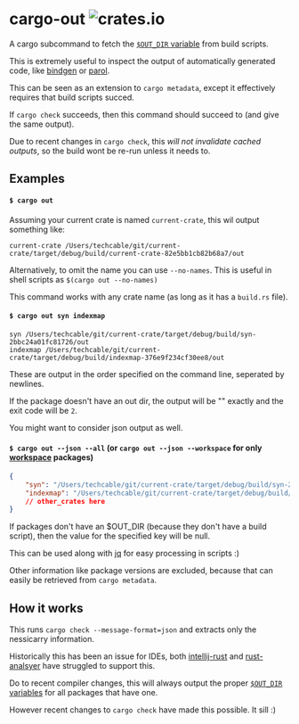 cargo-out ![crates.io](https://shields.io/crates/v/cargo-out)
=============
A cargo subcommand to fetch the [`$OUT_DIR` variable](https://doc.rust-lang.org/cargo/reference/build-scripts.html#outputs-of-the-build-script) from build scripts.

This is extremely useful to inspect the output of automatically generated code, like [bindgen](https://rust-lang.github.io/rust-bindgen/) or [parol](https://lib.rs/crates/parol).

This can be seen as an extension to `cargo metadata`, except it effectively requires that build scripts succed.

If `cargo check` succeeds, then this command should succeed to (and give the same output).

Due to recent changes in `cargo check`, this *will not invalidate cached outputs*, so the build wont be re-run unless it needs to.

## Examples
#### `$ cargo out`
Assuming your current crate is named `current-crate`, this wil output something like:
````
current-crate /Users/techcable/git/current-crate/target/debug/build/current-crate-82e5bb1cb82b68a7/out
````

Alternatively, to omit the name you can use `--no-names`. This is useful in shell scripts as `$(cargo out --no-names)`

This command works with any crate name (as long as it has a `build.rs` file).

#### `$ cargo out syn indexmap` 
````
syn /Users/techcable/git/current-crate/target/debug/build/syn-2bbc24a01fc81726/out
indexmap /Users/techcable/git/current-crate/target/debug/build/indexmap-376e9f234cf30ee8/out
````

These are output in the order specified on the command line, seperated by newlines.

If the package doesn't have an out dir, the output will be "<MISSING OUT_DIR>" exactly and the exit code will be `2`.


You might want to consider json output as well.
#### `$ cargo out --json --all` (or `cargo out --json --workspace` for only [workspace](https://doc.rust-lang.org/cargo/reference/workspaces.html) packages)
`````json
{
    "syn": "/Users/techcable/git/current-crate/target/debug/build/syn-2bbc24a01fc81726/out",
    "indexmap": "/Users/techcable/git/current-crate/target/debug/build/indexmap-376e9f234cf30ee8/out",
    // other_crates here
}
`````

If packages don't have an $OUT_DIR (because they don't have a build script), then the value for the specified key will be null. 

This can be used along with [jq](https://stedolan.github.io/jq/) for easy processing in scripts :)

Other information like package versions are excluded, because that can easily be retrieved from `cargo metadata`.

## How it works
This runs `cargo check --message-format=json` and extracts only the nessicarry information.


Historically this has been an issue for IDEs, both [intellij-rust](https://github.com/intellij-rust/intellij-rust/pull/4542) and [rust-analsyer](https://github.com/rust-analyzer/rust-analyzer/pull/1967) have struggled to support this.


Do to recent compiler changes, this will always output the proper [`$OUT_DIR` variables](https://doc.rust-lang.org/cargo/reference/build-scripts.html#outputs-of-the-build-script) for all packages that have one.


However recent changes to `cargo check` have made this possible. It sill  :)

